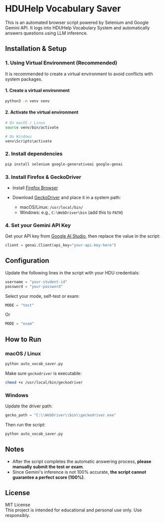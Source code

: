# HDUHelp Vocabulary Saver

This is an automated browser script powered by Selenium and Google Gemini API. It logs into HDUHelp Vocabulary System and automatically answers questions using LLM inference. 

## Installation & Setup

### 1. Using Virtual Environment (Recommended)

It is recommended to create a virtual environment to avoid conflicts with system packages.

#### 1. Create a virtual environment
```bash
python3 -m venv venv
```
#### 2. Activate the virtual environment
```bash
# On macOS / Linux
source venv/bin/activate

# On Windows
venv\Scripts\activate
```

### 2. Install dependencies
```bash
pip install selenium google-generativeai google-genai
```

### 3. Install Firefox & GeckoDriver
- Install [Firefox Browser](https://www.mozilla.org/firefox/)
- Download [GeckoDriver](https://github.com/mozilla/geckodriver/releases) and place it in a system path:

  - macOS/Linux: `/usr/local/bin/`
  - Windows: e.g., `C:\WebDriver\bin` (add this to `PATH`)

### 4. Set your Gemini API Key
Get your API key from [Google AI Studio](https://makersuite.google.com/app/apikey), then replace the value in the script:
```python
client = genai.Client(api_key="your-api-key-here")
```


## Configuration

Update the following lines in the script with your HDU credentials:

```python
username = "your-student-id"
password = "your-password"
```

Select your mode, self-test or exam:
```python
MODE = "test"
```
Or
```python
MODE = "exam"
```

## How to Run
### macOS / Linux
```bash
python auto_vocab_saver.py
```

Make sure `geckodriver` is executable:

```bash
chmod +x /usr/local/bin/geckodriver
```

### Windows
Update the driver path:

```python
gecko_path = "C:\\WebDriver\\bin\\geckodriver.exe"
```

Then run the script:

```cmd
python auto_vocab_saver.py
```

## Notes
- After the script completes the automatic answering process, **please manually submit the test or exam**.
- Since Gemini's inference is not 100% accurate, **the script cannot guarantee a perfect score (100%)**.

## License

MIT License  
This project is intended for educational and personal use only. Use responsibly.
